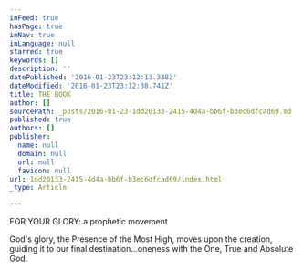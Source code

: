 ```yaml
---
inFeed: true
hasPage: true
inNav: true
inLanguage: null
starred: true
keywords: []
description: ''
datePublished: '2016-01-23T23:12:13.338Z'
dateModified: '2016-01-23T23:12:08.741Z'
title: THE BOOK
author: []
sourcePath: _posts/2016-01-23-1dd20133-2415-4d4a-bb6f-b3ec6dfcad69.md
published: true
authors: []
publisher:
  name: null
  domain: null
  url: null
  favicon: null
url: 1dd20133-2415-4d4a-bb6f-b3ec6dfcad69/index.html
_type: Article

---
```

FOR YOUR GLORY:  a prophetic movement

God's glory, the Presence of the Most High, moves upon the creation, guiding it to our final destination...oneness with the One, True and Absolute God.